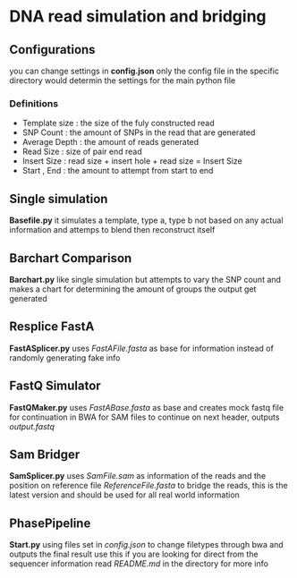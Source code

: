 # DNA read simulation and bridging

## Configurations
you can change settings in **config.json** only the config file in the specific directory would determin the settings for the main python file 
### Definitions
* Template size : the size of the fuly constructed read
* SNP Count : the amount of SNPs in the read that are generated
* Average Depth : the amount of reads generated
* Read Size : size of pair end read
* Insert Size : read size + insert hole + read size = Insert Size
* Start , End : the amount to attempt from start to end

## Single simulation
**Basefile.py** it simulates a template, type a, type b not based on any actual information and attemps to blend then reconstruct itself

## Barchart Comparison
**Barchart.py** like single simulation but attempts to vary the SNP count and makes a chart for determining the amount of groups the output get generated

## Resplice FastA
**FastASplicer.py** uses *FastAFile.fasta* as base for information instead of randomly generating fake info

## FastQ Simulator
**FastQMaker.py** uses *FastABase.fasta* as base and creates mock fastq file for continuation in BWA for SAM files to continue on next header, outputs *output.fastq*

## Sam Bridger
**SamSplicer.py** uses *SamFile.sam* as information of the reads and the position on reference file *ReferenceFile.fasta* to bridge the reads, this is the latest version and should be used for all real world information

## PhasePipeline 
**Start.py** using files set in *config.json* to change filetypes through bwa and outputs the final result use this if you are looking for direct from the sequencer information read *README.md* in the directory for more info
